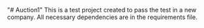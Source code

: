 "# Auction1" 
This is a test project created to pass the test in a new company.
All necessary dependencies are in the requirements file.
